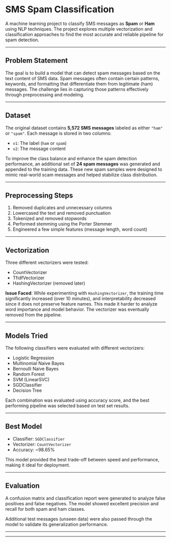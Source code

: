 # SMS Spam Classification

A machine learning project to classify SMS messages as **Spam** or **Ham** using NLP techniques. The project explores multiple vectorization and classification approaches to find the most accurate and reliable pipeline for spam detection.

---

## Problem Statement

The goal is to build a model that can detect spam messages based on the text content of SMS data. Spam messages often contain certain patterns, keywords, and formatting that differentiate them from legitimate (ham) messages. The challenge lies in capturing those patterns effectively through preprocessing and modeling.

---

## Dataset

The original dataset contains **5,572 SMS messages** labeled as either `"ham"` or `"spam"`. Each message is stored in two columns:
- `v1`: The label (`ham` or `spam`)
- `v2`: The message content

To improve the class balance and enhance the spam detection performance, an additional set of **24 spam messages** was generated and appended to the training data. These new spam samples were designed to mimic real-world scam messages and helped stabilize class distribution.

---

## Preprocessing Steps

1. Removed duplicates and unnecessary columns
2. Lowercased the text and removed punctuation
3. Tokenized and removed stopwords
4. Performed stemming using the Porter Stemmer
5. Engineered a few simple features (message length, word count)

---

## Vectorization

Three different vectorizers were tested:
- CountVectorizer
- TfidfVectorizer
- HashingVectorizer (removed later)

**Issue Faced**: While experimenting with `HashingVectorizer`, the training time significantly increased (over 10 minutes), and interpretability decreased since it does not preserve feature names. This made it harder to analyze word importance and model behavior. The vectorizer was eventually removed from the pipeline.

---

## Models Tried

The following classifiers were evaluated with different vectorizers:
- Logistic Regression
- Multinomial Naive Bayes
- Bernoulli Naive Bayes
- Random Forest
- SVM (LinearSVC)
- SGDClassifier
- Decision Tree

Each combination was evaluated using accuracy score, and the best performing pipeline was selected based on test set results.

---

## Best Model

- Classifier: `SGDClassifier`
- Vectorizer: `CountVectorizer`
- Accuracy: ~98.65%

This model provided the best trade-off between speed and performance, making it ideal for deployment.

---

## Evaluation

A confusion matrix and classification report were generated to analyze false positives and false negatives. The model showed excellent precision and recall for both spam and ham classes.

Additional test messages (unseen data) were also passed through the model to validate its generalization performance.

---


---
